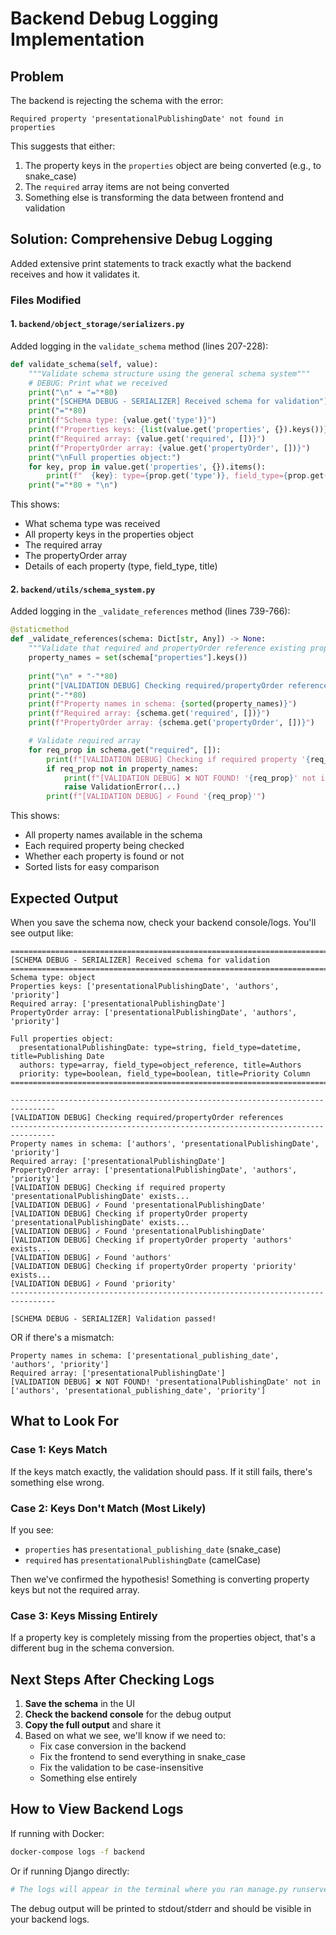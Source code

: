 # Backend Debug Logging Implementation

## Problem

The backend is rejecting the schema with the error:
```
Required property 'presentationalPublishingDate' not found in properties
```

This suggests that either:
1. The property keys in the `properties` object are being converted (e.g., to snake_case)
2. The `required` array items are not being converted
3. Something else is transforming the data between frontend and validation

## Solution: Comprehensive Debug Logging

Added extensive print statements to track exactly what the backend receives and how it validates it.

### Files Modified

#### 1. `backend/object_storage/serializers.py`

Added logging in the `validate_schema` method (lines 207-228):

```python
def validate_schema(self, value):
    """Validate schema structure using the general schema system"""
    # DEBUG: Print what we received
    print("\n" + "="*80)
    print("[SCHEMA DEBUG - SERIALIZER] Received schema for validation")
    print("="*80)
    print(f"Schema type: {value.get('type')}")
    print(f"Properties keys: {list(value.get('properties', {}).keys())}")
    print(f"Required array: {value.get('required', [])}")
    print(f"PropertyOrder array: {value.get('propertyOrder', [])}")
    print("\nFull properties object:")
    for key, prop in value.get('properties', {}).items():
        print(f"  {key}: type={prop.get('type')}, field_type={prop.get('field_type')}, title={prop.get('title')}")
    print("="*80 + "\n")
```

This shows:
- What schema type was received
- All property keys in the properties object
- The required array
- The propertyOrder array
- Details of each property (type, field_type, title)

#### 2. `backend/utils/schema_system.py`

Added logging in the `_validate_references` method (lines 739-766):

```python
@staticmethod
def _validate_references(schema: Dict[str, Any]) -> None:
    """Validate that required and propertyOrder reference existing properties"""
    property_names = set(schema["properties"].keys())
    
    print("\n" + "-"*80)
    print("[VALIDATION DEBUG] Checking required/propertyOrder references")
    print("-"*80)
    print(f"Property names in schema: {sorted(property_names)}")
    print(f"Required array: {schema.get('required', [])}")
    print(f"PropertyOrder array: {schema.get('propertyOrder', [])}")

    # Validate required array
    for req_prop in schema.get("required", []):
        print(f"[VALIDATION DEBUG] Checking if required property '{req_prop}' exists...")
        if req_prop not in property_names:
            print(f"[VALIDATION DEBUG] ❌ NOT FOUND! '{req_prop}' not in {sorted(property_names)}")
            raise ValidationError(...)
        print(f"[VALIDATION DEBUG] ✓ Found '{req_prop}'")
```

This shows:
- All property names available in the schema
- Each required property being checked
- Whether each property is found or not
- Sorted lists for easy comparison

## Expected Output

When you save the schema now, check your backend console/logs. You'll see output like:

```
================================================================================
[SCHEMA DEBUG - SERIALIZER] Received schema for validation
================================================================================
Schema type: object
Properties keys: ['presentationalPublishingDate', 'authors', 'priority']
Required array: ['presentationalPublishingDate']
PropertyOrder array: ['presentationalPublishingDate', 'authors', 'priority']

Full properties object:
  presentationalPublishingDate: type=string, field_type=datetime, title=Publishing Date
  authors: type=array, field_type=object_reference, title=Authors
  priority: type=boolean, field_type=boolean, title=Priority Column
================================================================================

--------------------------------------------------------------------------------
[VALIDATION DEBUG] Checking required/propertyOrder references
--------------------------------------------------------------------------------
Property names in schema: ['authors', 'presentationalPublishingDate', 'priority']
Required array: ['presentationalPublishingDate']
PropertyOrder array: ['presentationalPublishingDate', 'authors', 'priority']
[VALIDATION DEBUG] Checking if required property 'presentationalPublishingDate' exists...
[VALIDATION DEBUG] ✓ Found 'presentationalPublishingDate'
[VALIDATION DEBUG] Checking if propertyOrder property 'presentationalPublishingDate' exists...
[VALIDATION DEBUG] ✓ Found 'presentationalPublishingDate'
[VALIDATION DEBUG] Checking if propertyOrder property 'authors' exists...
[VALIDATION DEBUG] ✓ Found 'authors'
[VALIDATION DEBUG] Checking if propertyOrder property 'priority' exists...
[VALIDATION DEBUG] ✓ Found 'priority'
--------------------------------------------------------------------------------

[SCHEMA DEBUG - SERIALIZER] Validation passed!
```

OR if there's a mismatch:

```
Property names in schema: ['presentational_publishing_date', 'authors', 'priority']
Required array: ['presentationalPublishingDate']
[VALIDATION DEBUG] ❌ NOT FOUND! 'presentationalPublishingDate' not in ['authors', 'presentational_publishing_date', 'priority']
```

## What to Look For

### Case 1: Keys Match
If the keys match exactly, the validation should pass. If it still fails, there's something else wrong.

### Case 2: Keys Don't Match (Most Likely)
If you see:
- `properties` has `presentational_publishing_date` (snake_case)
- `required` has `presentationalPublishingDate` (camelCase)

Then we've confirmed the hypothesis! Something is converting property keys but not the required array.

### Case 3: Keys Missing Entirely
If a property key is completely missing from the properties object, that's a different bug in the schema conversion.

## Next Steps After Checking Logs

1. **Save the schema** in the UI
2. **Check the backend console** for the debug output
3. **Copy the full output** and share it
4. Based on what we see, we'll know if we need to:
   - Fix case conversion in the backend
   - Fix the frontend to send everything in snake_case
   - Fix the validation to be case-insensitive
   - Something else entirely

## How to View Backend Logs

If running with Docker:
```bash
docker-compose logs -f backend
```

Or if running Django directly:
```bash
# The logs will appear in the terminal where you ran manage.py runserver
```

The debug output will be printed to stdout/stderr and should be visible in your backend logs.

